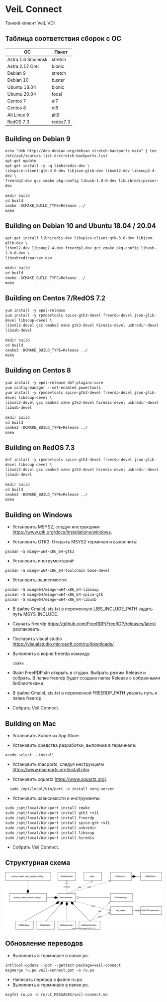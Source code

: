 # VeiL Connect
Тонкий клиент VeiL VDI

## Таблица соответствия сборок с ОС

| ОС                 | Пакет   |
|--------------------|---------|
| Astra 1.6 Smolensk | stretch |
| Astra 2.12 Orel    | bionic  |
| Debian 9           | stretch |
| Debian 10          | buster  |
| Ubuntu 18.04       | bionic  |
| Ubuntu 20.04       | focal   |
| Centos 7           |  el7    |
| Centos 8           |  el8    |
| Alt Linux 9        |  alt9   |
| RedOS 7.3          | redos7.3|


## Building on Debian 9
```
echo "deb http://deb.debian.org/debian stretch-backports main" | tee /etc/apt/sources.list.d/stretch-backports.list
apt-get update
apt-get install -y -q libhiredis-dev \
libspice-client-gtk-3.0-dev libjson-glib-dev libxml2-dev libsoup2.4-dev \
freerdp2-dev gcc cmake pkg-config libusb-1.0-0-dev libusbredirparser-dev

mkdir build
cd build
cmake -DCMAKE_BUILD_TYPE=Release ../
make
```
## Building on Debian 10 and Ubuntu 18.04 / 20.04
```
apt-get install libhiredis-dev libspice-client-gtk-3.0-dev libjson-glib-dev \
libxml2-dev libsoup2.4-dev freerdp2-dev gcc cmake pkg-config libusb-1.0-0-dev \
libusbredirparser-dev

mkdir build
cd build
cmake -DCMAKE_BUILD_TYPE=Release ../
make
```

## Building on Centos 7/RedOS 7.2
```
yum install -y epel-release
yum install -y rpmdevtools spice-gtk3-devel freerdp-devel json-glib-devel libsoup-devel \
libxml2-devel gcc cmake3 make gtk3-devel hiredis-devel usbredir-devel libusb-devel

mkdir build
cd build
cmake3 -DCMAKE_BUILD_TYPE=Release ../
make
```

## Building on Centos 8
```
yum install -y epel-release dnf-plugins-core
yum config-manager --set-enabled powertools
yum install -y rpmdevtools spice-gtk3-devel freerdp-devel json-glib-devel libsoup-devel \
libxml2-devel gcc cmake3 make gtk3-devel hiredis-devel usbredir-devel libusb-devel

mkdir build
cd build
cmake3 -DCMAKE_BUILD_TYPE=Release ../
make
```

## Building on RedOS 7.3
```
dnf install -y rpmdevtools spice-gtk3-devel freerdp-devel json-glib-devel libsoup-devel \
libxml2-devel gcc cmake3 make gtk3-devel hiredis-devel usbredir-devel libusb-devel

mkdir build
cd build
cmake3 -DCMAKE_BUILD_TYPE=Release ../
make
```

## Building on Windows

- Установить MSYS2, следуя инструкциям https://www.gtk.org/docs/installations/windows.


- Установить GTK3. Открыть MSYS2 терминал и выполнить:
```
pacman -S mingw-w64-x86_64-gtk3
```

- Установить инструментарий:
```
pacman -S mingw-w64-x86_64-toolchain base-devel
```

- Установить зависимости:
```
pacman -S mingw64/mingw-w64-x86_64-libsoup
pacman -S mingw64/mingw-w64-x86_64-spice-gtk
pacman -S mingw64/mingw-w64-x86_64-libusb
```
- В файле CmaleLists.txt в переменную LIBS_INCLUDE_PATH задать путь MSYS_INCLUDE.

- Скачать freerdp https://github.com/FreeRDP/FreeRDP/releases/latest распаковать.

- Поставить visual studio https://visualstudio.microsoft.com/ru/downloads/.
  
- Выполнить в корне freerdp команду:
  ```
  cmake .
  ```
- Файл FreeRDP.sln открыть в студии. Выбрать режим Release и собрать. В папке freerdp
будет создана папка Release с собранными библиотеками.
- В файле CmaleLists.txt в переменной FREERDP_PATH указать путь к папке freerdp.
 
- Собрать Veil Connect.

## Building on Mac

- Установить Xcode из App Store.
 
- Установить средства разработки, выполнив в терминале:
```  
xcode-select --install
```

- Установить macports, следуя инструкциям https://www.macports.org/install.php.

- Установить xquartz  https://www.xquartz.org/.
```
  sudo /opt/local/bin/port -v install xorg-server
```

- Установить зависимости и инструменты:
```
sudo /opt/local/bin/port install cmake
sudo /opt/local/bin/port install gtk3 +x11
sudo /opt/local/bin/port install freerdp
sudo /opt/local/bin/port install spice-gtk +x11
sudo /opt/local/bin/port install usbredir
sudo /opt/local/bin/port install libsoup
sudo /opt/local/bin/port install hiredis
```

- Собрать Veil Connect.

## Структурная схема
![Alt text](doc/diagram.svg)

## Обновление переводов

- Выполнить в терминале в папке po.
```
intltool-update --pot --gettext-package=veil-connect
msgmerge ru.po veil-connect.pot -o ru.po
```
- Написать перевод в файле ru.po.
- Выполнить в терминале в папке po.
```
msgfmt ru.po -o ru/LC_MESSAGES/veil-connect.mo
```